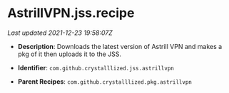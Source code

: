 # AstrillVPN.jss.recipe

_Last updated 2021-12-23 19:58:07Z_

- **Description**: Downloads the latest version of Astrill VPN and makes a pkg of it then uploads it to the JSS.

- **Identifier**: `com.github.crystalllized.jss.astrillvpn`

- **Parent Recipes**: `com.github.crystalllized.pkg.astrillvpn`